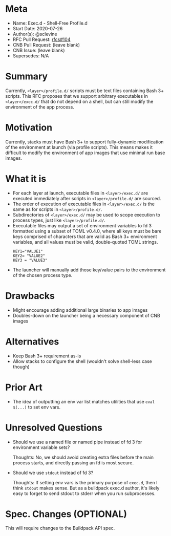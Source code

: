 # Meta
[meta]: #meta
- Name: Exec.d - Shell-Free Profile.d
- Start Date: 2020-07-26
- Author(s): @sclevine
- RFC Pull Request: [rfcs#104](https://github.com/buildpacks/rfcs/pull/104)
- CNB Pull Request: (leave blank)
- CNB Issue: (leave blank)
- Supersedes: N/A

# Summary
[summary]: #summary

Currently, `<layer>/profile.d/` scripts must be text files containing Bash 3+ scripts. This RFC proposes that we support arbitrary executables in `<layer>/exec.d/` that do not depend on a shell, but can still modify the environment of the app process.

# Motivation
[motivation]: #motivation

Currently, stacks must have Bash 3+ to support fully-dynamic modification of the environment at launch (via profile scripts).
This means makes it difficult to modify the environment of app images that use minimal run base images.

# What it is
[what-it-is]: #what-it-is

- For each layer at launch, executable files in `<layer>/exec.d/` are executed immediately after scripts in `<layer>/profile.d/` are sourced.
- The order of execution of executable files in `<layer>/exec.d/` is the same as for scripts in `<layer>/profile.d/`.
- Subdirectories of `<layer>/exec.d/` may be used to scope execution to process types, just like `<layer>/profile.d/`.
- Executable files may output a set of environment variables to fd 3 formatted using a subset of TOML v0.4.0, where all keys must be bare keys comprised of characters that are valid as Bash 3+ environment variables, and all values must be valid, double-quoted TOML strings.
  ```
  KEY1="VALUE1"
  KEY2= "VALUE2"
  KEY3 = "VALUE3"
  ```
- The launcher will manually add those key/value pairs to the environment of the chosen process type.


# Drawbacks
[drawbacks]: #drawbacks

- Might encourage adding additional large binaries to app images
- Doubles-down on the launcher being a necessary component of CNB images

# Alternatives
[alternatives]: #alternatives

- Keep Bash 3+ requirement as-is
- Allow stacks to configure the shell (wouldn't solve shell-less case though)

# Prior Art
[prior-art]: #prior-art

- The idea of outputting an env var list matches utilities that use `eval $(...)` to set env vars.

# Unresolved Questions
[unresolved-questions]: #unresolved-questions

- Should we use a named file or named pipe instead of fd 3 for environment variable sets?

  Thoughts: No, we should avoid creating extra files before the main process starts, and directly passing an fd is most secure.
  
- Should we use `stdout` instead of fd 3?

  Thoughts: If setting env vars is the primary purpose of `exec.d`, then I think `stdout` makes sense.
  But as a buildpack exec.d author, it's likely easy to forget to send stdout to stderr when you run subprocesses.

# Spec. Changes (OPTIONAL)
[spec-changes]: #spec-changes

This will require changes to the Buildpack API spec.
